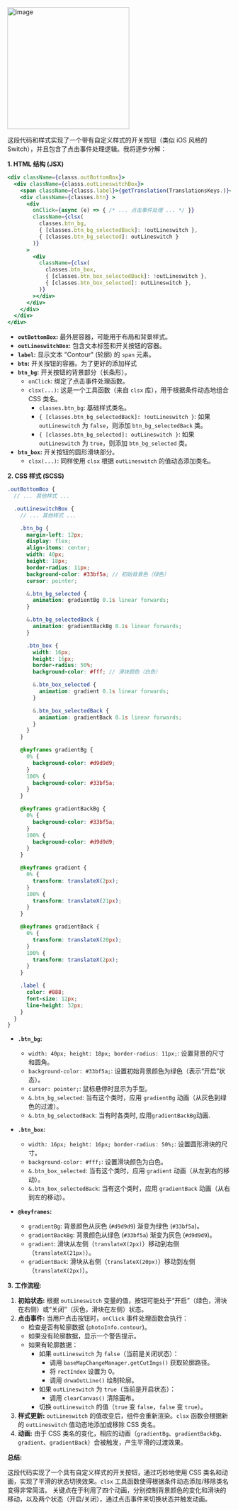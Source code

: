 <img width="275" alt="image" src="https://github.com/user-attachments/assets/69329ae1-34fc-4650-bced-7d23500015e7" />

这段代码和样式实现了一个带有自定义样式的开关按钮（类似 iOS 风格的 Switch），并且包含了点击事件处理逻辑。我将逐步分解：

**1. HTML 结构 (JSX)**

```jsx
<div className={classs.outBottomBox}>
  <div className={classs.outLineswitchBox}>
    <span className={classs.label}>{getTranslation(TranslationsKeys.)}</span>
    <div className={classes.btn} >
      <div
        onClick={async (e) => { /* ... 点击事件处理 ... */ }}
        className={clsx(
          classes.btn_bg,
          { [classes.btn_bg_selectedBack]: !outLineswitch },
          { [classes.btn_bg_selected]: outLineswitch }
        )}
      >
        <div
          className={clsx(
            classes.btn_box,
            { [classes.btn_box_selectedBack]: !outLineswitch },
            { [classes.btn_box_selected]: outLineswitch },
          )}
        ></div>
      </div>
    </div>
  </div>
</div>
```

- **`outBottomBox`:**  最外层容器，可能用于布局和背景样式。
- **`outLineswitchBox`:**  包含文本标签和开关按钮的容器。
- **`label`:**  显示文本 "Contour" (轮廓) 的 `span` 元素。
- **`btn`:** 开关按钮的容器。为了更好的添加样式
- **`btn_bg`:**  开关按钮的背景部分（长条形）。
    -  `onClick`:  绑定了点击事件处理函数。
    -  `clsx(...)`:  这是一个工具函数（来自 `clsx` 库），用于根据条件动态地组合 CSS 类名。
        -  `classes.btn_bg`:  基础样式类名。
        -  `{ [classes.btn_bg_selectedBack]: !outLineswitch }`:  如果 `outLineswitch` 为 `false`，则添加 `btn_bg_selectedBack` 类。
        -  `{ [classes.btn_bg_selected]: outLineswitch }`:  如果 `outLineswitch` 为 `true`，则添加 `btn_bg_selected` 类。
- **`btn_box`:**  开关按钮的圆形滑块部分。
     - `clsx(...)`:  同样使用 `clsx` 根据 `outLineswitch` 的值动态添加类名。

**2. CSS 样式 (SCSS)**

```scss
.outBottomBox {
  // ... 其他样式 ...

  .outLineswitchBox {
    // ... 其他样式 ...

    .btn_bg {
      margin-left: 12px;
      display: flex;
      align-items: center;
      width: 40px;
      height: 18px;
      border-radius: 11px;
      background-color: #33bf5a; // 初始背景色（绿色）
      cursor: pointer;

      &.btn_bg_selected {
        animation: gradientBg 0.1s linear forwards;
      }

      &.btn_bg_selectedBack {
        animation: gradientBackBg 0.1s linear forwards;
      }

      .btn_box {
        width: 16px;
        height: 16px;
        border-radius: 50%;
        background-color: #fff; // 滑块颜色（白色）

        &.btn_box_selected {
          animation: gradient 0.1s linear forwards;
        }

        &.btn_box_selectedBack {
          animation: gradientBack 0.1s linear forwards;
        }
      }
    }

    @keyframes gradientBg {
      0% {
        background-color: #d9d9d9;
      }
      100% {
        background-color: #33bf5a;
      }
    }

    @keyframes gradientBackBg {
      0% {
        background-color: #33bf5a;
      }
      100% {
        background-color: #d9d9d9;
      }
    }

    @keyframes gradient {
      0% {
        transform: translateX(2px);
      }
      100% {
        transform: translateX(21px);
      }
    }

    @keyframes gradientBack {
      0% {
        transform: translateX(20px);
      }
      100% {
        transform: translateX(2px);
      }
    }

    .label {
      color: #888;
      font-size: 12px;
      line-height: 32px;
    }
  }
}
```

- **`.btn_bg`:**
  -   `width: 40px; height: 18px; border-radius: 11px;`:  设置背景的尺寸和圆角。
  -   `background-color: #33bf5a;`:  设置初始背景颜色为绿色（表示“开启”状态）。
  -   `cursor: pointer;`:  鼠标悬停时显示为手型。
  -   `&.btn_bg_selected`:  当有这个类时，应用 `gradientBg` 动画（从灰色到绿色的过渡）。
  -   `&.btn_bg_selectedBack`: 当有时各类时, 应用`gradientBackBg`动画.
- **`.btn_box`:**
  -   `width: 16px; height: 16px; border-radius: 50%;`:  设置圆形滑块的尺寸。
  -   `background-color: #fff;`:  设置滑块颜色为白色。
  -   `&.btn_box_selected`:  当有这个类时，应用 `gradient` 动画（从左到右的移动）。
  -   `&.btn_box_selectedBack`: 当有这个类时，应用 `gradientBack` 动画（从右到左的移动）。

- **`@keyframes`:**
  -   `gradientBg`:  背景颜色从灰色 (`#d9d9d9`) 渐变为绿色 (`#33bf5a`)。
  -   `gradientBackBg`: 背景颜色从绿色 (`#33bf5a`) 渐变为灰色 (`#d9d9d9`)。
  -   `gradient`:  滑块从左侧（`translateX(2px)`）移动到右侧（`translateX(21px)`）。
  -   `gradientBack`:  滑块从右侧（`translateX(20px)`）移动到左侧（`translateX(2px)`）。

**3. 工作流程:**

1.  **初始状态:**  根据 `outLineswitch` 变量的值，按钮可能处于“开启”（绿色，滑块在右侧）或“关闭”（灰色，滑块在左侧）状态。
2.  **点击事件:**  当用户点击按钮时，`onClick` 事件处理函数会执行：
    -   检查是否有轮廓数据 (`photoInfo.contour`)。
    -   如果没有轮廓数据，显示一个警告提示。
    -   如果有轮廓数据：
        -   如果 `outLineswitch` 为 `false`（当前是关闭状态）：
            -   调用 `baseMapChangeManager.getCutImgs()` 获取轮廓路径。
            -   将 `rectIndex` 设置为 0。
            -   调用 `drwaOutLine()` 绘制轮廓。
        -   如果 `outLineswitch` 为 `true`（当前是开启状态）：
            -   调用 `clearCanvas()` 清除画布。
        -   切换 `outLineswitch` 的值（`true` 变 `false`，`false` 变 `true`）。
3.  **样式更新:**  `outLineswitch` 的值改变后，组件会重新渲染。`clsx` 函数会根据新的 `outLineswitch` 值动态地添加或移除 CSS 类名。
4.  **动画:**  由于 CSS 类名的变化，相应的动画（`gradientBg`、`gradientBackBg`、`gradient`、`gradientBack`）会被触发，产生平滑的过渡效果。

**总结:**

这段代码实现了一个具有自定义样式的开关按钮，通过巧妙地使用 CSS 类名和动画，实现了平滑的状态切换效果。`clsx` 工具函数使得根据条件动态添加/移除类名变得非常简洁。  关键点在于利用了四个动画，分别控制背景颜色的变化和滑块的移动，以及两个状态（开启/关闭），通过点击事件来切换状态并触发动画。
